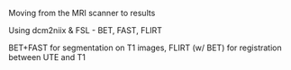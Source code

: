 Moving from the MRI scanner to results

Using dcm2niix & FSL - BET, FAST, FLIRT 

BET+FAST for segmentation on T1 images, FLIRT (w/ BET) for registration between UTE and T1